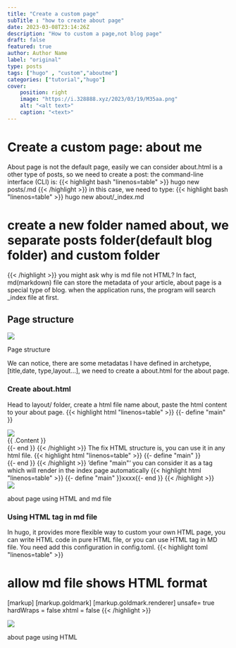 ```yaml
---
title: "Create a custom page"
subTitle : "how to create about page"
date: 2023-03-08T23:14:26Z
description: "How to custom a page,not blog page"
draft: false
featured: true
author: Author Name
label: "original"
type: posts
tags: ["hugo" , "custom","aboutme"]
categories: ["tutorial","hugo"]
cover:
    position: right
    image: "https://i.328888.xyz/2023/03/19/M35aa.png"
    alt: "<alt text>"
    caption: "<text>"
---
```

# Create a custom page: about me 
About page is not the default page, easily we can consider about.html is a other type of posts, so we need to create a post: the  command-line interface (CLI) is:
{{< highlight bash "linenos=table" >}}
hugo new posts/<post-name>.md
{{< /highlight >}}
in this case, we need to type:
{{< highlight bash "linenos=table" >}}
hugo new about/_index.md
# create a new folder named about, we separate posts folder(default blog folder) and custom folder
{{< /highlight >}} 
you might ask why is md file not HTML? In fact, md(markdown) file can store the metadata of your article, about page is a special type of blog. when the application runs, the program will search _index file at first. 
## Page structure 

<div class="polaroid">
<a
        data-fancybox="gallery"
        data-src="https://s1.ax1x.com/2023/03/16/pp82nwF.png">
      <img src="https://s1.ax1x.com/2023/03/16/pp82nwF.png"/>
  </a>
  <div class="container">
    <p>Page structure </p>
  </div>
</div>


We can notice, there are some metadatas I have defined in archetype, [title,date, type,layout...], we need to create a about.html for the about page. 


### Create about.html
Head to layout/ folder, create a html file name about, paste the html content to your about page.
{{< highlight html "linenos=table" >}}
{{- define "main" }}
<section class="s:mt-10">
    <div class="container">
      <div class="flex flex-col sm:flex-row gap-8 sm:my-14">          
      <!-- Photo -->
       <div class="sm:w-2/5 sm:mt-10">
        <img src="{{ $.Site.Params.aboutImage }}">
      </div>
        <div class="w-full sm:w-3/5 sm:mt-10">
          <!-- Content -->
          {{ .Content }}
        </div>
      </div>
      </div>
  </section>
{{- end }}
<!-- .Content is the hugo syntax, load the content you write in md file -->
{{< /highlight >}}
The fix HTML structure is, you can use it in any html file.
{{< highlight html "linenos=table" >}}
{{- define "main" }}
<section class="s:mt-10">
    <div class="container">
      <div class="flex flex-col sm:flex-row gap-8 sm:my-14">
          <!--  add you html content or md content -->
      </div>
  </section>
{{- end }}
{{< /highlight >}}
’define "main"‘ you can consider it as a tag which will render in the index page automatically
{{< highlight html "linenos=table" >}}
{{- define "main" }}xxxx{{- end }}
{{< /highlight >}}
<div class="polaroid">
<a
        data-fancybox="gallery"
        data-src="https://i.328888.xyz/2023/03/18/M83wF.png">
      <img src="https://i.328888.xyz/2023/03/18/M83wF.png"/>
  </a>
  <div class="container">
    <p>about page using HTML and md file</p>
  </div>
</div>


### Using HTML tag in md file
In hugo, it provides more flexible way to custom your own HTML page, you can write HTML code in pure HTML file, or you can use HTML tag in MD file. You need add this configuration in config.toml.
{{< highlight toml "linenos=table" >}}
# allow md file shows HTML format
[markup]
  [markup.goldmark]
    [markup.goldmark.renderer]
      unsafe= true
      hardWraps = false
      xhtml = false
{{< /highlight >}}

<div class="polaroid">
<a
        data-fancybox="gallery"
        data-src="https://i.328888.xyz/2023/03/19/M3JDp.png">
      <img src="https://i.328888.xyz/2023/03/19/M3JDp.png"/>
  </a>
  <div class="container">
    <p>about page using HTML</p>
  </div>
</div>
